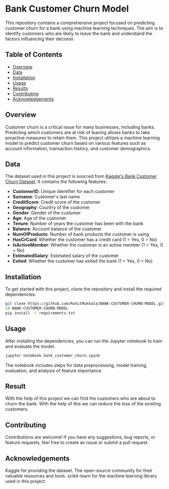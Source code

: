 # Bank Customer Churn Model

This repository contains a comprehensive project focused on predicting customer churn for a bank using machine learning techniques. The aim is to identify customers who are likely to leave the bank and understand the factors influencing their decision.

## Table of Contents

- [Overview](#overview)
- [Data](#data)
- [Installation](#installation)
- [Usage](#usage)
- [Results](#results)
- [Contributing](#contributing)
- [Acknowledgements](#acknowledgements)

## Overview

Customer churn is a critical issue for many businesses, including banks. Predicting which customers are at risk of leaving allows banks to take proactive measures to retain them. This project utilizes a machine learning model to predict customer churn based on various features such as account information, transaction history, and customer demographics.

## Data

The dataset used in this project is sourced from [Kaggle's Bank Customer Churn Dataset](https://www.kaggle.com/adammaus/predicting-churn-for-bank-customers). It contains the following features:

- **CustomerID**: Unique identifier for each customer
- **Surname**: Customer's last name
- **CreditScore**: Credit score of the customer
- **Geography**: Country of the customer
- **Gender**: Gender of the customer
- **Age**: Age of the customer
- **Tenure**: Number of years the customer has been with the bank
- **Balance**: Account balance of the customer
- **NumOfProducts**: Number of bank products the customer is using
- **HasCrCard**: Whether the customer has a credit card (1 = Yes, 0 = No)
- **IsActiveMember**: Whether the customer is an active member (1 = Yes, 0 = No)
- **EstimatedSalary**: Estimated salary of the customer
- **Exited**: Whether the customer has exited the bank (1 = Yes, 0 = No)

## Installation

To get started with this project, clone the repository and install the required dependencies:

```bash
git clone https://github.com/RohitMukkala/BANK-CUSTOMER-CHURN-MODEL.git
cd BANK-CUSTOMER-CHURN-MODEL
pip install -r requirements.txt
```
## Usage
After installing the dependencies, you can run the Jupyter notebook to train and evaluate the model:

```bash
jupyter notebook bank_customer_churn.ipynb
```
The notebook includes steps for data preprocessing, model training, evaluation, and analysis of feature importance.

## Result

With the help of this project we can find the customers who are about to churn the bank.
With the help of this we can reduce the loss of the existing customers.

## Contributing
Contributions are welcome! If you have any suggestions, bug reports, or feature requests, feel free to create an issue or submit a pull request.

## Acknowledgements
Kaggle for providing the dataset.
The open-source community for their valuable resources and tools.
scikit-learn for the machine learning library used in this project.
